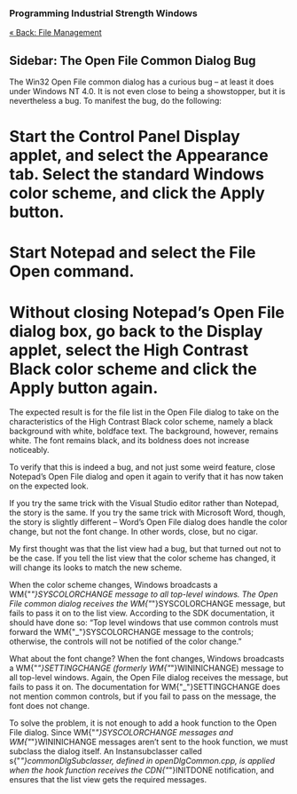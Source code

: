 ﻿### Programming Industrial Strength Windows
[« Back: File Management](Chapter-14-File-Management)
## Sidebar: The Open File Common Dialog Bug

The Win32 Open File common dialog has a curious bug – at least it does under Windows NT 4.0. It is not even close to being a showstopper, but it is nevertheless a bug. To manifest the bug, do the following:

# Start the Control Panel Display applet, and select the Appearance tab. Select the standard Windows color scheme, and click the Apply button.
# Start Notepad and select the File Open command. 
# Without closing Notepad’s Open File dialog box, go back to the Display applet, select the High Contrast Black color scheme and click the Apply button again. 

The expected result is for the file list in the Open File dialog to take on the characteristics of the High Contrast Black color scheme, namely a black background with white, boldface text. The background, however, remains white. The font remains black, and its boldness does not increase noticeably. 

To verify that this is indeed a bug, and not just some weird feature, close Notepad’s Open File dialog and open it again to verify that it has now taken on the expected look.

If you try the same trick with the Visual Studio editor rather than Notepad, the story is the same. If you try the same trick with Microsoft Word, though, the story is slightly different – Word’s Open File dialog does handle the color change, but not the font change. In other words, close, but no cigar.

My first thought was that the list view had a bug, but that turned out not to be the case. If you tell the list view that the color scheme has changed, it will change its looks to match the new scheme.

When the color scheme changes, Windows broadcasts a WM{"_"}SYSCOLORCHANGE message to all top-level windows. The Open File common dialog receives the WM{"_"}SYSCOLORCHANGE message, but fails to pass it on to the list view. According to the SDK documentation, it should have done so: “Top level windows that use common controls must forward the WM{"_"}SYSCOLORCHANGE message to the controls; otherwise, the controls will not be notified of the color change.”

What about the font change? When the font changes, Windows broadcasts a WM{"_"}SETTINGCHANGE (formerly WM{"_"}WININICHANGE) message to all top-level windows. Again, the Open File dialog receives the message, but fails to pass it on. The documentation for WM{"_"}SETTINGCHANGE does not mention common controls, but if you fail to pass on the message, the font does not change.

To solve the problem, it is not enough to add a hook function to the Open File dialog. Since WM{"_"}SYSCOLORCHANGE messages and WM{"_"}WININICHANGE messages aren’t sent to the hook function, we must subclass the dialog itself. An Instansubclasser called s{"_"}commonDlgSubclasser, defined in openDlgCommon.cpp, is applied when the hook function receives the CDN{"_"}INITDONE notification, and ensures that the list view gets the required messages.
